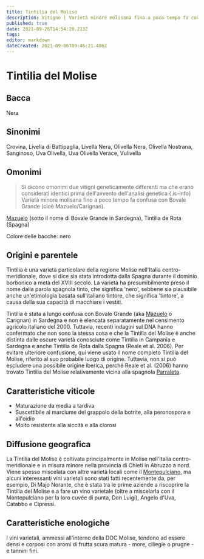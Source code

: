 ```yaml
---
title: Tintilia del Molise
description: Vitigno | Varietà minore molisana fino a poco tempo fa confusa con Bovale Grande (cioè Mazuelo/Carignan)
published: true
date: 2021-09-26T14:54:20.213Z
tags: 
editor: markdown
dateCreated: 2021-09-06T09:46:21.486Z
---
```


# Tintilia del Molise

## Bacca
Nera

## Sinonimi
 Crovina, Livella di Battipaglia, Livella Nera, Olivella Nera, Olivella Nostrana, Sanginoso, Uva Olivella, Uva Olivella Verace, Vulivella

## Omonimi
> Si dicono omonimi due vitigni geneticamente differenti ma che erano considerati identici prima dell'avvento dell'analisi genetica
{.is-info}
Varietà minore molisana fino a poco tempo fa confusa con Bovale Grande (cioè Mazuelo/Carignan).

[Mazuelo](/vitigni/Spagna/mazuelo) (sotto il nome di Bovale Grande in Sardegna), Tintilia de Rota (Spagna)

Colore delle bacche: nero

## Origini e parentele

Tintilia è una varietà particolare della regione Molise nell'Italia centro-meridionale, dove si dice sia stata introdotta dalla Spagna durante il dominio borbonico a metà del XVIII secolo. La varietà ha presumibilmente preso il nome dalla parola spagnola tinto, che significa 'nero', sebbene sia plausibile anche un'etimologia basata sull'italiano tintore, che significa 'tintore', a causa della sua capacità di macchiare i vestiti.

Tintilia è stata a lungo confusa con Bovale Grande (aka [Mazuelo](/vitigni/Spagna/mazuelo) o Carignan) in Sardegna e non è elencata separatamente nel censimento agricolo italiano del 2000. Tuttavia, recenti indagini sul DNA hanno confermato che non sono la stessa cosa e che la Tintilia del Molise è anche distinta dalle oscure varietà conosciute come Tintilia in Campania e Sardegna e anche Tintilia de Rota dalla Spagna (Reale et al. 2006). Per evitare ulteriore confusione, qui viene usato il nome completo Tintilia del Molise, riferito al suo probabile luogo di origine. Tuttavia, non si può escludere una possibile origine iberica, perché Reale et al. (2006) hanno trovato Tintilia del Molise relativamente vicina alla spagnola [Parraleta](/vitigni/bacca-nera/parraleta).

## Caratteristiche viticole

- Maturazione da media a tardiva
- Suscettibile al marciume del grappolo della botrite, alla peronospora e all'oidio
- Molto resistente alla siccità e alla clorosi

## Diffusione geografica

La Tintilia del Molise è coltivata principalmente in Molise nell'Italia centro-meridionale e in misura minore nella provincia di Chieti in Abruzzo a nord. Viene spesso miscelata con altre varietà locali come il [Montepulciano](/vitigni/Italia/montepulciano), ma alcuni interessanti vini varietali sono stati fatti recentemente da, per esempio, Di Majo Norante, che è stata tra le prime aziende a riscoprire la Tintilia del Molise e a fare un vino varietale (oltre a miscelarla con il Montepulciano per la loro cuvée di punta, Don Luigi), Angelo d'Uva, Catabbo e Cipressi. 

## Caratteristiche enologiche
I vini varietali, ammessi all'interno della DOC Molise, tendono ad essere densi e corposi con aromi di frutta scura matura - more, ciliegie o prugne - e tannini fini.

